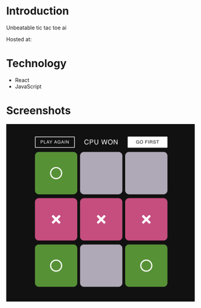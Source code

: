 # Introduction

Unbeatable tic tac toe ai 

Hosted at:

# Technology

- React
- JavaScript

# Screenshots

![](./screenshots/1.png)
